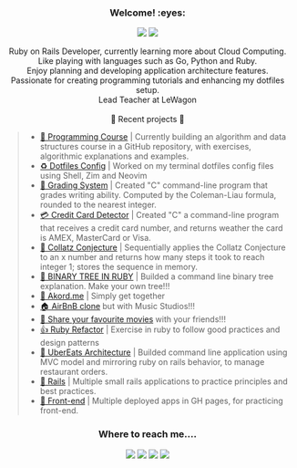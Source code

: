 <h3 align="center">Welcome! :eyes:</h3>

<p align="center"><img src="https://profile-counter.glitch.me/{daniel-enqz}/count.svg"> <img src="http://ForTheBadge.com/images/badges/built-with-love.svg"></p>

<p align="center">
  Ruby on Rails Developer, currently learning more about Cloud Computing.
  <br>
  Like playing with languages such as Go, Python and Ruby.
  <br>
  Enjoy planning and developing application architecture features.
  <br>
  Passionate for creating programming tutorials and enhancing my dotfiles setup.
  <br>
  Lead Teacher at LeWagon 
  <br>
  <br>
🌱 Recent projects 🌱

>- [💙 Programming Course](https://github.com/daniel-enqz/daniel-enqz/tree/main/PROGRAMMING_COURSE💙) | Currently building an algorithm and data structures course in a GitHub repository, with exercises, algorithmic explanations and examples.<br>
>- [♻️ Dotfiles Config](https://github.com/daniel-enqz/dotfiles) | Worked on my terminal dotfiles config files using Shell, Zim and Neovim<br>
>- [🥇 Grading System](https://github.com/daniel-enqz/daniel-enqz/blob/main/PROGRAMMING_COURSE💙/💻Excercises/C/readability.c) | Created "C" command-line program that grades writing ability. Computed by the Coleman-Liau formula, rounded to the nearest integer.<br>
>- [💳 Credit Card Detector](https://github.com/daniel-enqz/daniel-enqz/blob/main/PROGRAMMING_COURSE💙/💻Excercises/C/credit.c) | Created "C" a command-line program that receives a credit card number, and returns weather the card is AMEX, MasterCard or Visa.<br>
>- [🤔 Collatz Conjecture](https://github.com/daniel-enqz/daniel-enqz/tree/main/projects/CollatzConjecture) | Sequentially applies the Collatz Conjecture to an x number and returns how many steps it took to reach integer 1; stores the sequence in memory.<br>
>- [🌳 BINARY TREE IN RUBY](https://github.com/daniel-enqz/daniel-enqz/tree/main/PROGRAMMING_COURSE💙/🐬DATA_STRUCTURES/TREES) | Builded a command line binary tree explanation. Make your own tree!!!<br>
>- [📆 Akord.me](https://github.com/daniel-enqz/akord) | Simply get together<br>
>- [🏠 AirBnB clone](https://github.com/daniel-enqz/studio) but with Music Studios!!!<br>
>- [🍿 Share your favourite movies](https://github.com/daniel-enqz/rails-watch-list) with your friends!!!<br>
>- [👍 Ruby Refactor](https://github.com/daniel-enqz/GildedRoseRefactor) | Exercise in ruby to follow good practices and design patterns<br>
>- [🍔 UberEats Architecture](https://github.com/daniel-enqz/daniel-enqz/tree/main/projects/FoodDelivery) | Builded command line application using MVC model and mirroring ruby on rails behavior, to manage restaurant orders.<br>
>- [💃 Rails](https://github.com/stars/daniel-enqz/lists/rails) | Multiple small rails applications to practice principles and best practices.<br> 
>- [🍍 Front-end](https://github.com/stars/daniel-enqz/lists/web) | Multiple deployed apps in GH pages, for practicing front-end.<br> 

</p>


<h3 align="center">Where to reach me....</h2>
<p align="center">
<a href="https://www.linkedin.com/in/daniel-enqz/"><img src="https://img.shields.io/badge/LinkedIn-0077B5?style=for-the-badge&logo=linkedin&logoColor=white"></a>
<a href="mailto:dan17.em@gmail.com"><img src="https://img.shields.io/badge/Gmail-D14836?style=for-the-badge&logo=gmail&logoColor=white"></a>
<a href="https://twitter.com/Daniel__enqz"><img src="https://img.shields.io/badge/daniel_enqz-%231DA1F2.svg?style=for-the-badge&logo=Twitter&logoColor=white"></a>
<a href="https://www.youtube.com/channel/UCvZjEjGU4CVIrQknOSMfpXQ"><img src="https://img.shields.io/badge/Daniel Enqz-FF0000?style=for-the-badge&logo=youtube&logoColor=white"></a>
</p>
